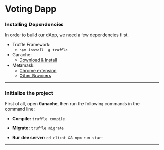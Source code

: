 # Voting Dapp

### Installing Dependencies
In order to build our dApp, we need a few dependencies first.
* Truffle Framework:
    * ```npm install -g truffle```
* Ganache:
    * [Download & Install](https://truffleframework.com/ganache)
* Metamask:
    * [Chrome extension](https://chrome.google.com/webstore/detail/metamask/nkbihfbeogaeaoehlefnkodbefgpgknn?hl=en)
    * [Other Browsers](https://metamask.io/)

---

### Initialize the project
First of all, open **Ganache**, then run the following commands in the command line:

* **Compile:** ```truffle compile```

* **Migrate:** ```truffle migrate```

* **Run dev server:** ```cd client && npm run start```

---
